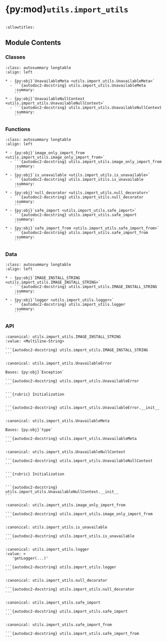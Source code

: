 # {py:mod}`utils.import_utils`

```{py:module} utils.import_utils
```

```{autodoc2-docstring} utils.import_utils
:allowtitles:
```

## Module Contents

### Classes

````{list-table}
:class: autosummary longtable
:align: left

* - {py:obj}`UnavailableMeta <utils.import_utils.UnavailableMeta>`
  - ```{autodoc2-docstring} utils.import_utils.UnavailableMeta
    :summary:
    ```
* - {py:obj}`UnavailableNullContext <utils.import_utils.UnavailableNullContext>`
  - ```{autodoc2-docstring} utils.import_utils.UnavailableNullContext
    :summary:
    ```
````

### Functions

````{list-table}
:class: autosummary longtable
:align: left

* - {py:obj}`image_only_import_from <utils.import_utils.image_only_import_from>`
  - ```{autodoc2-docstring} utils.import_utils.image_only_import_from
    :summary:
    ```
* - {py:obj}`is_unavailable <utils.import_utils.is_unavailable>`
  - ```{autodoc2-docstring} utils.import_utils.is_unavailable
    :summary:
    ```
* - {py:obj}`null_decorator <utils.import_utils.null_decorator>`
  - ```{autodoc2-docstring} utils.import_utils.null_decorator
    :summary:
    ```
* - {py:obj}`safe_import <utils.import_utils.safe_import>`
  - ```{autodoc2-docstring} utils.import_utils.safe_import
    :summary:
    ```
* - {py:obj}`safe_import_from <utils.import_utils.safe_import_from>`
  - ```{autodoc2-docstring} utils.import_utils.safe_import_from
    :summary:
    ```
````

### Data

````{list-table}
:class: autosummary longtable
:align: left

* - {py:obj}`IMAGE_INSTALL_STRING <utils.import_utils.IMAGE_INSTALL_STRING>`
  - ```{autodoc2-docstring} utils.import_utils.IMAGE_INSTALL_STRING
    :summary:
    ```
* - {py:obj}`logger <utils.import_utils.logger>`
  - ```{autodoc2-docstring} utils.import_utils.logger
    :summary:
    ```
````

### API

````{py:data} IMAGE_INSTALL_STRING
:canonical: utils.import_utils.IMAGE_INSTALL_STRING
:value: <Multiline-String>

```{autodoc2-docstring} utils.import_utils.IMAGE_INSTALL_STRING
```

````

````{py:exception} UnavailableError()
:canonical: utils.import_utils.UnavailableError

Bases: {py:obj}`Exception`

```{autodoc2-docstring} utils.import_utils.UnavailableError
```

```{rubric} Initialization
```

```{autodoc2-docstring} utils.import_utils.UnavailableError.__init__
```

````

````{py:class} UnavailableMeta
:canonical: utils.import_utils.UnavailableMeta

Bases: {py:obj}`type`

```{autodoc2-docstring} utils.import_utils.UnavailableMeta
```

````

````{py:class} UnavailableNullContext(*args, **kwargs)
:canonical: utils.import_utils.UnavailableNullContext

```{autodoc2-docstring} utils.import_utils.UnavailableNullContext
```

```{rubric} Initialization
```

```{autodoc2-docstring} utils.import_utils.UnavailableNullContext.__init__
```

````

````{py:function} image_only_import_from(module: str, symbol: str, *, alt: object | None = None) -> object
:canonical: utils.import_utils.image_only_import_from

```{autodoc2-docstring} utils.import_utils.image_only_import_from
```
````

````{py:function} is_unavailable(obj: object) -> bool
:canonical: utils.import_utils.is_unavailable

```{autodoc2-docstring} utils.import_utils.is_unavailable
```
````

````{py:data} logger
:canonical: utils.import_utils.logger
:value: >
   'getLogger(...)'

```{autodoc2-docstring} utils.import_utils.logger
```

````

````{py:function} null_decorator(*args, **kwargs)
:canonical: utils.import_utils.null_decorator

```{autodoc2-docstring} utils.import_utils.null_decorator
```
````

````{py:function} safe_import(module: str, *, msg: str | None = None, alt: object | None = None) -> object
:canonical: utils.import_utils.safe_import

```{autodoc2-docstring} utils.import_utils.safe_import
```
````

````{py:function} safe_import_from(module: str, symbol: str, *, msg: str | None = None, alt: object | None = None) -> object
:canonical: utils.import_utils.safe_import_from

```{autodoc2-docstring} utils.import_utils.safe_import_from
```
````
